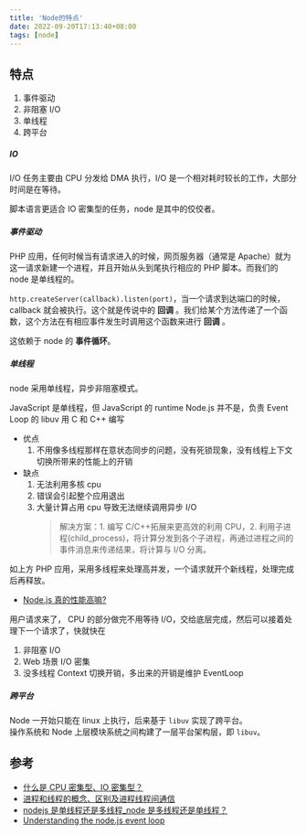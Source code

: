 ```yaml
---
title: 'Node的特点'
date: 2022-09-20T17:13:40+08:00
tags: [node]
---
```


## 特点

1. 事件驱动
2. 非阻塞 I/O
3. 单线程
4. 跨平台

##### IO

I/O 任务主要由 CPU 分发给 DMA 执行，I/O 是一个相对耗时较长的工作，大部分时间是在等待。

脚本语言更适合 IO 密集型的任务，node 是其中的佼佼者。

##### 事件驱动

PHP 应用，任何时候当有请求进入的时候，网页服务器（通常是 Apache）就为这一请求新建一个进程，并且开始从头到尾执行相应的 PHP 脚本。而我们的 node 是单线程的。

`http.createServer(callback).listen(port)`，当一个请求到达端口的时候，callback 就会被执行。这个就是传说中的 **回调** 。我们给某个方法传递了一个函数，这个方法在有相应事件发生时调用这个函数来进行 **回调** 。

这依赖于 node 的 **事件循环**。

##### 单线程

node 采用单线程，异步非阻塞模式。

JavaScript 是单线程，但 JavaScript 的 runtime Node.js 并不是，负责 Event Loop 的 libuv 用 C 和 C++ 编写

- 优点
  1.  不用像多线程那样在意状态同步的问题，没有死锁现象，没有线程上下文切换所带来的性能上的开销
- 缺点
  1.  无法利用多核 cpu
  2.  错误会引起整个应用退出
  3.  大量计算占用 cpu 导致无法继续调用异步 I/O
      > 解决方案：1. 编写 C/C++拓展来更高效的利用 CPU，2. 利用子进程(child_process)，将计算分发到各个子进程，再通过进程之间的事件消息来传递结果，将计算与 I/O 分离。

如上方 PHP 应用，采用多线程来处理高并发，一个请求就开个新线程，处理完成后再释放。

- [Node.js 真的性能高嘛?](https://www.yuque.com/sunluyong/node/what-is-node#4UuWj)

用户请求来了， CPU 的部分做完不用等待 I/O，交给底层完成，然后可以接着处理下一个请求了，快就快在

1. 非阻塞 I/O
2. Web 场景 I/O 密集
3. 没多线程 Context 切换开销，多出来的开销是维护 EventLoop

##### 跨平台

Node 一开始只能在 linux 上执行，后来基于 `libuv` 实现了跨平台。  
操作系统和 Node 上层模块系统之间构建了一层平台架构层，即 `libuv`。

## 参考

- [什么是 CPU 密集型、IO 密集型？](https://zhuanlan.zhihu.com/p/62766037)
- [进程和线程的概念、区别及进程线程间通信](https://cloud.tencent.com/developer/article/1688297)
- [nodejs 是单线程还是多线程\_node 是多线程还是单线程？](https://blog.csdn.net/weixin_39916511/article/details/111863857)
- [Understanding the node.js event loop](http://blog.mixu.net/2011/02/01/understanding-the-node-js-event-loop/)
